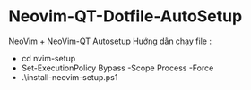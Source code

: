 # Neovim-QT-Dotfile-AutoSetup
NeoVim  + NeoVim-QT Autosetup
Hướng dẫn chạy file :
- cd nvim-setup
- Set-ExecutionPolicy Bypass -Scope Process -Force
- .\install-neovim-setup.ps1

